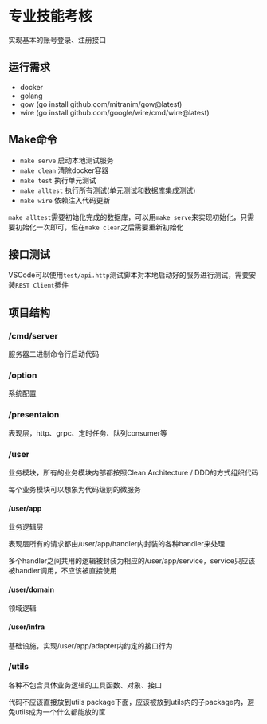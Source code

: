 # 专业技能考核

实现基本的账号登录、注册接口

## 运行需求

- docker
- golang
- gow (go install github.com/mitranim/gow@latest)
- wire (go install github.com/google/wire/cmd/wire@latest)

## Make命令

- `make serve` 启动本地测试服务
- `make clean` 清除docker容器
- `make test` 执行单元测试
- `make alltest` 执行所有测试(单元测试和数据库集成测试)
- `make wire` 依赖注入代码更新

`make alltest`需要初始化完成的数据库，可以用`make serve`来实现初始化，只需要初始化一次即可，但在`make clean`之后需要重新初始化

## 接口测试

VSCode可以使用`test/api.http`测试脚本对本地启动好的服务进行测试，需要安装`REST Client`插件

## 项目结构

### /cmd/server

服务器二进制命令行启动代码

### /option

系统配置

### /presentaion

表现层，http、grpc、定时任务、队列consumer等

### /user

业务模块，所有的业务模块内部都按照Clean Architecture / DDD的方式组织代码

每个业务模块可以想象为代码级别的微服务

#### /user/app

业务逻辑层

表现层所有的请求都由/user/app/handler内封装的各种handler来处理

多个handler之间共用的逻辑被封装为相应的/user/app/service，service只应该被handler调用，不应该被直接使用

#### /user/domain

领域逻辑

#### /user/infra

基础设施，实现/user/app/adapter内约定的接口行为

### /utils

各种不包含具体业务逻辑的工具函数、对象、接口

代码不应该直接放到utils package下面，应该被放到utils内的子package内，避免utils成为一个什么都能放的筐
